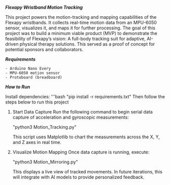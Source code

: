 _____Flexapy Wristband Motion Tracking_____

This project powers the motion-tracking and mapping capabilities of the Flexapy wristbands. It collects real-time motion data from an MPU-6050 sensor, visualizes it, and maps it for further processing. The goal of this project was to build a minimum viable product (MVP) to demonstrate the feasibility of Flexapy’s vision: A full-body tracking suit for adaptive, AI-driven physical therapy solutions. This served as a proof of concept for potential sponsors and collaborators.

_____Requirements_____
    
    - Arduino Nano Every
    - MPU-6050 motion sensor
    - Protoboard (breadboard)

_____How to Run_____

Install dependencies:
'''bash
"pip install -r requirements.txt"
Then follow the steps below to run this project

1. Start Data Capture
    Run the following command to begin serial data capture of acceleration and gyroscopic measurements:
    
    "python3 Motion_Tracking.py"
    
    This script uses Matplotlib to chart the measurements across the X, Y, and Z axes in real time.

2. Visualize Motion Mapping
    Once data capture is running, execute:

    "python3 Motion_Mirroring.py"

    This displays a live view of tracked movements. In future iterations, this will integrate with AI models to provide personalized feedback.